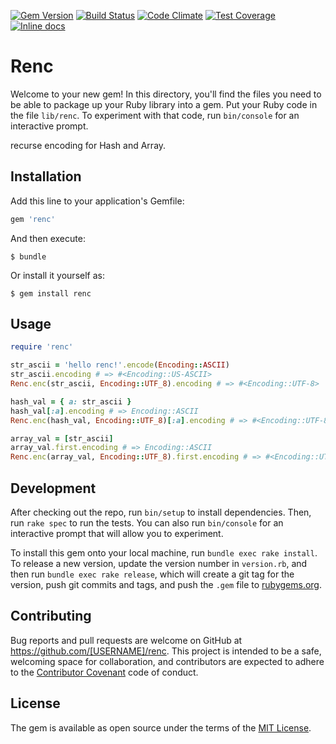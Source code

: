 [![Gem Version][gem_version-svg]][gem_version]
[![Build Status][travis-svg]][travis]
[![Code Climate][codeclimate-svg]][codeclimate]
[![Test Coverage][codeclimate_cov-svg]][codeclimate_cov]
[![Inline docs][inch-ci-svg]][inch-ci]

# Renc

Welcome to your new gem!
In this directory, you'll find the files you need to be able to package up your Ruby library into a gem.
Put your Ruby code in the file `lib/renc`.
To experiment with that code, run `bin/console` for an interactive prompt.

recurse encoding for Hash and Array.

## Installation

Add this line to your application's Gemfile:

```ruby
gem 'renc'
```

And then execute:

    $ bundle

Or install it yourself as:

    $ gem install renc

## Usage

```ruby
require 'renc'

str_ascii = 'hello renc!'.encode(Encoding::ASCII)
str_ascii.encoding # => #<Encoding::US-ASCII>
Renc.enc(str_ascii, Encoding::UTF_8).encoding # => #<Encoding::UTF-8>

hash_val = { a: str_ascii }
hash_val[:a].encoding # => Encoding::ASCII
Renc.enc(hash_val, Encoding::UTF_8)[:a].encoding # => #<Encoding::UTF-8>

array_val = [str_ascii]
array_val.first.encoding # => Encoding::ASCII
Renc.enc(array_val, Encoding::UTF_8).first.encoding # => #<Encoding::UTF-8>
```

## Development

After checking out the repo, run `bin/setup` to install dependencies.
Then, run `rake spec` to run the tests.
You can also run `bin/console` for an interactive prompt
that will allow you to experiment.

To install this gem onto your local machine, run `bundle exec rake install`.
To release a new version, update the version number in `version.rb`,
and then run `bundle exec rake release`,
which will create a git tag for the version,
push git commits and tags,
and push the `.gem` file to [rubygems.org](https://rubygems.org).

## Contributing

Bug reports and pull requests are welcome on
GitHub at https://github.com/[USERNAME]/renc.
This project is intended to be a safe,
welcoming space for collaboration,
and contributors are expected to adhere to the
[Contributor Covenant](http://contributor-covenant.org) code of conduct.


## License

The gem is available as open source
under the terms of the [MIT License](http://opensource.org/licenses/MIT).



[gem_version]: http://badge.fury.io/rb/renc
[gem_version-svg]: https://badge.fury.io/rb/renc.svg

[travis]: https://travis-ci.org/k-ta-yamada/renc
[travis-svg]: https://travis-ci.org/k-ta-yamada/renc.svg

[codeclimate]: https://codeclimate.com/github/k-ta-yamada/renc
[codeclimate-svg]: https://codeclimate.com/github/k-ta-yamada/renc/badges/gpa.svg

[codeclimate_cov]: https://codeclimate.com/github/k-ta-yamada/renc/coverage
[codeclimate_cov-svg]: https://codeclimate.com/github/k-ta-yamada/renc/badges/coverage.svg

[inch-ci]: http://inch-ci.org/github/k-ta-yamada/renc
[inch-ci-svg]: http://inch-ci.org/github/k-ta-yamada/renc.svg?branch=master
